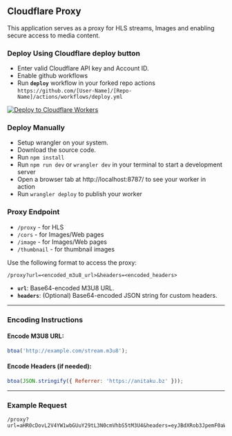## Cloudflare Proxy

This application serves as a proxy for HLS streams, Images and enabling secure access to media content.

### Deploy Using Cloudflare deploy button

- Enter valid Cloudflare API key and Account ID.
- Enable github workflows
- Run **`deploy`** workflow in your forked repo actions `https://github.com/[User-Name]/[Repo-Name]/actions/workflows/deploy.yml`
  <br>

[![Deploy to Cloudflare Workers](https://deploy.workers.cloudflare.com/button)](https://deploy.workers.cloudflare.com/?url=https://github.com/Toasty360/Roxy)

### Deploy Manually

- Setup wrangler on your system.
- Download the source code.
- Run `npm install`
- Run `npm run dev` or `wrangler dev` in your terminal to start a development server
- Open a browser tab at http://localhost:8787/ to see your worker in action
- Run `wrangler deploy` to publish your worker

### Proxy Endpoint

- `/proxy` - for HLS
- `/cors` - for Images/Web pages
- `/image` - for Images/Web pages
- `/thumbnail` - for thumbnail images

Use the following format to access the proxy:

```
/proxy?url=<encoded_m3u8_url>&headers=<encoded_headers>
```

- **`url`**: Base64-encoded M3U8 URL.
- **`headers`**: (Optional) Base64-encoded JSON string for custom headers.

---

### Encoding Instructions

#### Encode M3U8 URL:

```javascript
btoa('http://example.com/stream.m3u8');
```

#### Encode Headers (if needed):

```javascript
btoa(JSON.stringify({ Referrer: 'https://anitaku.bz' }));
```

---

### Example Request

```
/proxy?url=aHR0cDovL2V4YW1wbGUuY29tL3N0cmVhbS5tM3U4&headers=eyJBdXRob3JpemF0aW9uIjoiQmVhcmVyIHRva2VuIn0=
```
